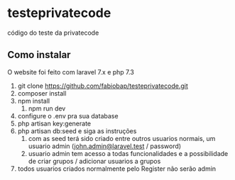 # testeprivatecode
código do teste da privatecode

## Como instalar
O website foi feito com laravel 7.x e php 7.3

1. git clone https://github.com/fabiobap/testeprivatecode.git
1. composer install
1. npm install
   1. npm run dev
1. configure o .env pra sua database
1. php artisan key:generate
1. php artisan db:seed e siga as instruções
   1. com as seed terá sido criado entre outros usuarios normais, um usuario admin (john.admin@laravel.test / password)
   1. usuario admin tem acesso a todas funcionalidades e a possibilidade de criar grupos / adicionar usuarios a grupos 
1. todos usuarios criados normalmente pelo Register não serão admin
